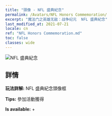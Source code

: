 ```yaml
---
title: "頭像 - NFL 盛典紀念"
permalink: /Avatars/NFL Honors Commemoration/
excerpt: "魔法门之英雄无敌：战争纪元  NFL 盛典紀念"
last_modified_at: 2021-07-21
locale: cn
ref: "NFL Honors Commemoration.md"
toc: false
classes: wide
---
```

 ![NFL 盛典紀念](/images/a/avatarFrame_94.png)

## 詳情

 **玩法詳解:** NFL 盛典紀念頭像框 

 **Tips:** 參加活動獲得 

 **Is available:**  + 

